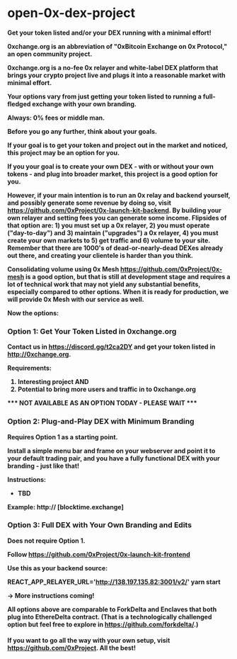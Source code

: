 # open-0x-dex-project
<B>Get your token listed and/or your DEX running with a minimal effort!<B>

0xchange.org is an abbreviation of "0xBitcoin Exchange on 0x Protocol," an open community project.

0xchange.org is a no-fee 0x relayer and white-label DEX platform that brings your crypto project live and plugs it into a reasonable market with minimal effort.

Your options vary from just getting your token listed to running a full-fledged exchange with your own branding.

<B>Always: 0% fees or middle man.</B>

Before you go any further, think about your goals.

If your goal is to get your token and project out in the market and noticed, this project may be an option for you.

If you your goal is to create your own DEX - with or without your own tokens - and plug into broader market, this project is a good option for you.

However, if your main intention is to <B>run an 0x relay and backend</B> yourself, and possibly generate some revenue by doing so, visit https://github.com/0xProject/0x-launch-kit-backend. By building your own relayer and setting fees you can generate some income. Flipsides of that option are: 1) you must set up a 0x relayer, 2) you must operate ("day-to-day") and 3) maintain ("upgrades") a 0x relayer, 4) you must create your own markets to 5) get traffic and 6) volume to your site. Remember that there are 1000's of dead-or-nearly-dead DEXes already out there, and creating your clientele is harder than you think.

Consolidating volume using <B>0x Mesh</B> https://github.com/0xProject/0x-mesh is a good option, but that is still at development stage and requires a lot of technical work that may not yield any substantial benefits, especially compared to other options. When it is ready for production, we will provide 0x Mesh with our service as well.

Now the options:

<H3>Option 1: Get Your Token Listed in 0xchange.org</H3>

Contact us in https://discord.gg/t2ca2DY and get your token listed in http://0xchange.org.

Requirements:
1. Interesting project AND
2. Potential to bring more users and traffic in to 0xchange.org

*** NOT AVAILABLE AS AN OPTION TODAY - PLEASE WAIT ***

<H3>Option 2: Plug-and-Play DEX with Minimum Branding</H3>

Requires Option 1 as a starting point.

Install a simple menu bar and frame on your webserver and point it to your default trading pair, and you have a fully functional DEX with your branding - just like that!

Instructions:
- TBD

Example: http:// [blocktime.exchange]

<H3>Option 3: Full DEX with Your Own Branding and Edits</H3>

Does not require Option 1.

Follow https://github.com/0xProject/0x-launch-kit-frontend

Use this as your backend source:

REACT_APP_RELAYER_URL='http://138.197.135.82:3001/v2/' yarn start

-> More instructions coming!

All options above are comparable to ForkDelta and Enclaves that both plug into EthereDelta contract. (That is a technologically challenged option but feel free to explore in https://github.com/forkdelta/.)

####

If you want to go all the way with your own setup, visit https://github.com/0xProject. All the best!

